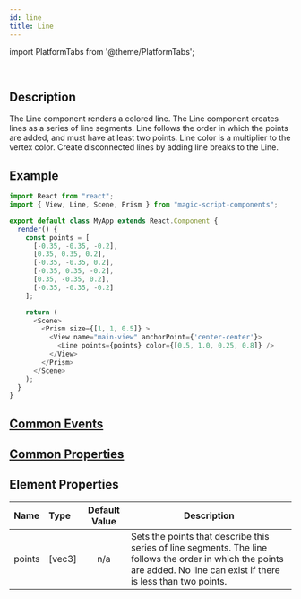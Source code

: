 ```yaml
---
id: line
title: Line
---
```


import PlatformTabs from '@theme/PlatformTabs';

<PlatformTabs component='line' />​

## Description

The Line component renders a colored line. The Line component creates lines as a series of line segments. Line follows the order in which the points are added, and must have at least two points. Line color is a multiplier to the vertex color. Create disconnected lines by adding line breaks to the Line.

## Example

```javascript
import React from "react";
import { View, Line, Scene, Prism } from "magic-script-components";

export default class MyApp extends React.Component {
  render() {
    const points = [
      [-0.35, -0.35, -0.2],
      [0.35, 0.35, 0.2],
      [-0.35, -0.35, 0.2],
      [-0.35, 0.35, -0.2],
      [0.35, -0.35, 0.2],
      [-0.35, -0.35, -0.2]
    ];

    return (
      <Scene>
        <Prism size={[1, 1, 0.5]} >
          <View name="main-view" anchorPoint={'center-center'}>
            <Line points={points} color={[0.5, 1.0, 0.25, 0.8]} />
          </View>
        </Prism>
      </Scene>
    );
  }
}
```

## [Common Events](../events/CommonEvents.md)

## [Common Properties](../types/Properties.md)

## Element Properties

| Name   | Type   | Default Value | Description                                                                                                                                                               |
| :----- | :----- | :-----------: | ------------------------------------------------------------------------------------------------------------------------------------------------------------------------- |
| points | [vec3] |      n/a      | Sets the points that describe this series of line segments. The line follows the order in which the points are added. No line can exist if there is less than two points. |
